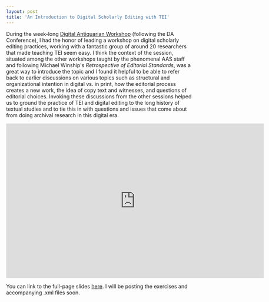 ```yaml
---
layout: post
title: 'An Introduction to Digital Scholarly Editing with TEI'
---
```


During the week-long [Digital Antiquarian Workshop](http://www.americanantiquarian.org/digitalantiquarian) (following the DA Conference), I had the honor of leading a workshop on digital scholarly editing  practices, working with a fantastic group of around 20 researchers that made teaching TEI seem easy. I think the context of the session, situated among the other workshops taught by the phenomenal AAS staff and following Michael Winship's *Retrospective of Editorial Standards*, was a great way to introduce the topic and I found it helpful to be able to refer back to earlier discussions on various topics such as structural and organizational intention in digital vs. in print, how the editorial process creates a new work, the idea of copy text and witnesses, and questions of editorial choices. Invoking these discussions from the other sessions helped us to ground the practice of TEI and digital editing to the long history of textual studies and to tie this in with questions and issues that come about from doing archival research in this digital era.<!--excerpt-->

<iframe src="http://dawnchildress.com/daw-tei/#/" width="700" height="420" scrolling="no" frameborder="0" webkitallowfullscreen mozallowfullscreen allowfullscreen></iframe>

You can link to the full-page slides [here](http://dawnchildress.com/daw-tei/#/). I will be posting the exercises and accompanying .xml files soon. 